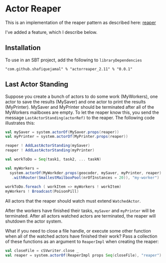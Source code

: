 # Actor Reaper

This is an implementation of the reaper pattern as described here: [reaper](http://letitcrash.com/post/30165507578/shutdown-patterns-in-akka-2)

I've added a feature, which I describe below.

## Installation

To use in an SBT project, add the following to `libraryDependencies`

```
"com.github.shafiquejamal" % "actorreaper_2.11" % "0.0.1"
```

## Last Actor Standing

Suppose you create a bunch of actors to do some work (MyWorkers), one actor to save the results (MySaver) and one actor to print the results (MyPrinter). MySaver and MyPrinter should be terminated after all of the MyWorkers mailboxes are empty. To let the reaper know this, you send the message `LastActorStanding(actorRef)` to the reaper. The following code illustrates this:

```scala
val mySaver = system.actorOf(MySaver.props(reaper))
val myPrinter = system.actorOf(MyPrinter.props(reaper))

reaper ! AddLastActorStanding(mySaver)
reaper ! AddLastActorStanding(myPrinter)

val workToDo = Seq(task1, task2, ... taskN)

val myWorkers =
  system.actorOf(MyWorkder.props(geocoder, mySaver, myPrinter, reaper)
   .withRouter(SmallestMailboxPool(nrOfInstances = 20)), "my-worker")
   
workToDo.foreach ( workItem => myWorkers ! workItem)
myWorkers ! Broadcast(PoisonPill)
```

All actors that the reaper should watch must extend `WatchedActor`.

After the workers have finished their tasks, `mySaver` and `myPrinter` will be terminated. After all actors watched actors are terminated, the reaper will shutdown the actor system.

What if you need to close a file handle, or execute some other function when all of the watched actors have finished their work? Pass a collection of these functions as an argument to `ReaperImpl` when creating the reaper:

```scala
val closeFile = cSVwriter.close _
val reaper = system.actorOf(ReaperImpl props Seq(closeFile), "reaper") // or val reaper = system.actorOf(ReaperImpl props closeFile, "reaper") 
``` 


